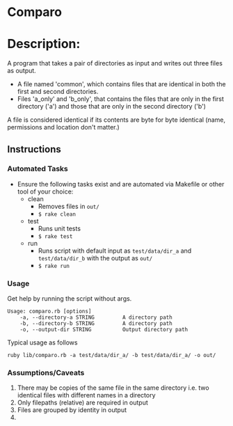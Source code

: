 
# Comparo

# Description:

A program that takes a pair of directories as input and writes
out three files as output.
* A file named 'common', which contains files that are identical in both the
  first and second directories.
* Files 'a\_only' and 'b\_only', that contains the files that are only in
  the first directory ('a') and those that are only in the second
  directory ('b')

A file is considered identical if its contents are byte for byte identical (name,
permissions and location don't matter.)

## Instructions
### Automated Tasks
* Ensure the following tasks exist and are automated via Makefile or other tool of your choice:
  * clean
    - Removes files in ```out/```
    - ```$ rake clean```
  * test
    - Runs unit tests
    - ```$ rake test```
  * run
    - Runs script with default input as ```test/data/dir_a``` and ```test/data/dir_b``` with the output as ```out/```
    - ```$ rake run```

### Usage

Get help by running the script without args.
  
```
Usage: comparo.rb [options]
    -a, --directory-a STRING         A directory path
    -b, --directory-b STRING         A directory path
    -o, --output-dir STRING          Output directory path

```

Typical usage as follows

```ruby lib/comparo.rb -a test/data/dir_a/ -b test/data/dir_a/ -o out/```

### Assumptions/Caveats

1. There may be copies of the same file in the same directory i.e. two identical files with different names in a directory
2. Only filepaths (relative) are required in output
3. Files are grouped by identity in output
4. 
